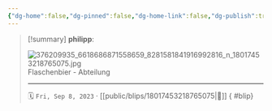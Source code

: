 ```yaml
---
{"dg-home":false,"dg-pinned":false,"dg-home-link":false,"dg-publish":true,"tags":["dgblip"],"disabled rules":["yaml-title","yaml-title-alias","file-name-heading"],"title":"philipp on instagram @ 2023-09-08","created-date":"2023-09-08T17:00:00","updated-date":"2025-05-02T17:43:08","dg-path":"blips/18017453218765075.md","permalink":"/blips/18017453218765075/","dgPassFrontmatter":true}
---
```


> [!summary] **philipp**:
>
> ![376209935_6618686871558659_8281581841916992816_n_18017453218765075.jpg](/img/user/attachments/376209935_6618686871558659_8281581841916992816_n_18017453218765075.jpg)
> Flaschenbier - Abteilung
> - - -
>
> 🗓️ `Fri, Sep 8, 2023` · [[public/blips/18017453218765075\|🔗]]
{ #blip}


